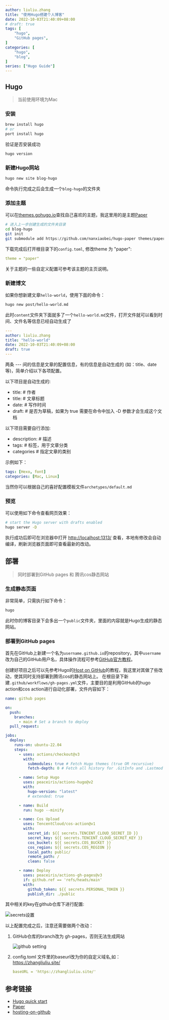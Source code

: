 ```yaml
---
author: liuliu.zhang
title: "使用Hugo搭建个人博客"
date: 2022-10-03T21:40:09+08:00
# draft: true 
tags: [
    "hugo",
    "GitHub pages",
]
categories: [
    "hugo",
    "blog",
]
series: ["Hugo Guide"]
---
```


## Hugo

> 当前使用环境为Mac

### 安装

``` bash
brew install hugo
# or
port install hugo
```

验证是否安装成功

``` bash
hugo version
```

### 新建Hugo网站

``` bash
hugo new site blog-hugo
```

命令执行完成之后会生成一个`blog-hugo`的文件夹

### 添加主题

可以在[themes.gohugo.io](https://themes.gohugo.io)查找自己喜欢的主题，我这里用的是主题[Paper](https://themes.gohugo.io/themes/hugo-paper/)

``` bash
# 进入上一步创建生成的文件夹目录
cd blog-hugo
git init
git submodule add https://github.com/nanxiaobei/hugo-paper themes/paper
```

下载完成后打开根目录下的`config.toml`, 修改theme 为 "paper":

``` yaml
theme = "paper"
```

关于主题的一些自定义配置可参考该主题的主页说明。

### 新建博文

如果你想新建文章`hello-world`，使用下面的命令：

``` bash
hugo new post/hello-world.md
```

此时`content`文件夹下面就多了一个`hello-world.md`文件，打开文件就可以看到时间、文件名等信息已经自动生成了

``` YAML
---
author: liuliu.zhang
title: "hello-world"
date: 2022-10-03T21:40:09+08:00
draft: true 
---
```

两条 --- 间的信息是文章的配置信息，有的信息是自动生成的 (如：title、date 等)，简单介绍以下各项配置。

以下项目是自动生成的:

- title: # 作者
- title: # 文章标题
- date: # 写作时间
- draft: # 是否为草稿，如果为 true 需要在命令中加入 -D 参数才会生成这个文档
  
以下项目需要自行添加:

- description: # 描述
- tags: # 标签，用于文章分类
- categories # 指定文章的类别

示例如下：

``` yaml
tags: [Hexo, font]
categories: [Mac, Linux]
```
  
当然你可以根据自己的喜好配置模板文件`archetypes/default.md`

### 预览

可以使用如下命令查看网页效果：

``` bash
# start the Hugo server with drafts enabled
hugo server -D
```

执行成功后即可在浏览器中打开 <http://localhost:1313/> 查看，本地有修改会自动编译，刷新浏览器页面即可查看最新的改动。

## 部署

> 同时部署到GitHub pages 和 腾讯cos静态网站

### 生成静态页面

非常简单，只需执行如下命令：

``` bash
hugo
```

此时你的博客目录下会多出一个`public`文件夹，里面的内容就是Hugo生成的静态网站。

### 部署到GitHub pages

首先在GitHub上新建一个名为`username.github.io`的repository，其中`username`改为自己的GitHub用户名，具体操作流程可参考[GitHub官方教程](https://docs.github.com/en/pages/getting-started-with-github-pages/creating-a-github-pages-site)。

创建好项目之后可以先参考Hugo的[Host on GitHub](https://gohugo.io/hosting-and-deployment/hosting-on-github/)的教程，我这里对其做了些改动，使其同时支持部署到腾讯cos的静态网站上。
在根目录下新建`.github/workflows/gh-pages.yml`文件，主要目的是利用GitHub的hugo action和cos action进行自动化部署，文件内容如下：

``` yaml
name: github pages

on:
  push:
    branches:
      - main # Set a branch to deploy
  pull_request:

jobs:
  deploy:
    runs-on: ubuntu-22.04
    steps:
      - uses: actions/checkout@v3
        with:
          submodules: true # Fetch Hugo themes (true OR recursive)
          fetch-depth: 0 # Fetch all history for .GitInfo and .Lastmod

      - name: Setup Hugo
        uses: peaceiris/actions-hugo@v2
        with:
          hugo-version: "latest"
          # extended: true

      - name: Build
        run: hugo --minify

      - name: Cos Upload
        uses: TencentCloud/cos-action@v1
        with: 
          secret_id: ${{ secrets.TENCENT_CLOUD_SECRET_ID }}
          secret_key: ${{ secrets.TENCENT_CLOUD_SECRET_KEY }}
          cos_bucket: ${{ secrets.COS_BUCKET }}
          cos_region: ${{ secrets.COS_REGION }}
          local_path: public/
          remote_path: /
          clean: false

      - name: Deploy
        uses: peaceiris/actions-gh-pages@v3
        if: github.ref == 'refs/heads/main'
        with:
          github_token: ${{ secrets.PERSONAL_TOKEN }}
          publish_dir: ./public

```

其中相关的key在github仓库下进行配置:

![secrets设置](https://pics-1254308894.cos.ap-shanghai.myqcloud.com/202210171426693.png)

以上配置完成之后，注意还需要做两个改动：

1. GitHub仓库的branch改为 gh-pages，否则无法生成网站

   ![github setting](https://pics-1254308894.cos.ap-shanghai.myqcloud.com/202210171427154.png)
2. config.toml 文件里的baseurl改为你的自定义域名,如：https://zhangliuliu.site/

   ``` yaml
   baseURL = 'https://zhangliuliu.site/'
   ```

## 参考链接

- [Hugo quick start](https://gohugo.io/getting-started/quick-start/)
- [Paper](https://github.com/nanxiaobei/hugo-paper)
- [hosting-on-github](https://gohugo.io/hosting-and-deployment/hosting-on-github/)
